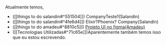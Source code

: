 Atualmente temos, 
- ([[things to do salandin#^551504]]) CompanyTeste1(Salandin)
- ([[things to do salandin#^4fe6d4]]) Elixir?Phoenix? Company(Salandin)
- ([[things to do amadeu#^8810c5]]) [Projeto UI no figma(Amadeu)](https://www.figma.com/file/kAoUqRq62A6RFdryKPksbT/Projeto-tcc-01?node-id=0%3A1) 
-  ([[Tecnologias Utilizadas#^71c65e]])Aparentemente também temos isso que eu estou escrevendo.